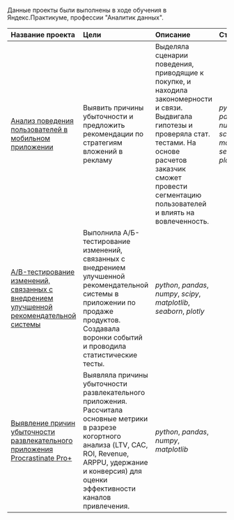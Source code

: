 Данные проекты были выполнены в ходе обучения в Яндекс.Практикуме, профессии "Аналитик данных". 

| Название проекта | Цели | Описание  |  Стек |
| :------------------- | :----------- | :------------------------------------ |:------------------|
| [Анализ поведения пользователей в мобильном приложении](analysis_of_user_behavior_in_a_mobile_app)| Выявить причины убыточности и предложить рекомендации по стратегиям вложений в рекламу | Выделяла сценарии поведения, приводящие к покупке, и находила закономерности и связи. Выдвигала гипотезы и проверяла стат. тестами. На основе расчетов заказчик сможет провести сегментацию пользователей и влиять на вовлеченность. | *python*, *pandas*, *numpy*, *scipy*, *matplotlib*, *seaborn*, *plotly*|
| [A/B-тестирование изменений, связанных с внедрением улучшенной рекомендательной системы](ab_testing_changes) | Выполнила А/Б-тестирование изменений, связанных с внедрением улучшенной рекомендательной системы в приложении по продаже продуктов. Создавала воронки событий и проводила статистические тесты. | *python*, *pandas*, *numpy*, *scipy*, *matplotlib*, *seaborn*, *plotly*|
| [Выявление причин убыточности развлекательного приложения Procrastinate Pro+]()| Выявляла причины убыточности развлекательного приложения. Рассчитала основные метрики в разрезе когортного анализа (LTV, CAC, ROI, Revenue, ARPPU, удержание и конверсия) для оценки эффективности каналов привлечения. | *python*, *pandas*, *numpy*, *matplotlib*|





